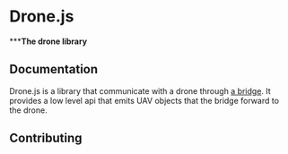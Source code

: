 # Drone.js 

*****The drone library**

## Documentation 

Drone.js is a library that communicate with a drone through 
[a bridge](https://github.com/openflylab/bridge). It provides a low
level api that emits UAV objects that the bridge forward to the drone.

## Contributing 


